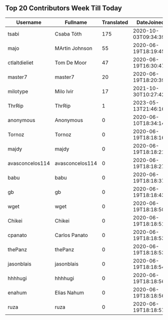 ## Top 20 Contributors Week Till Today ##
|Username|Fullname|Translated|DateJoined|Language|
|--------|--------|----------|----------|-------|
|tsabi|Csaba Tóth|175|2020-10-03T09:34:39.|hu|
|majo|MArtin Johnson|55|2020-06-19T18:19:45Z|sv|
|ctlaltdieliet|Tom De Moor|47|2020-06-19T16:30:47Z|nl|
|master7|master7|20|2020-06-19T18:20:39.|pl|
|milotype|Milo Ivir|17|2021-10-30T10:27:42.|hr|
|ThrRip|ThrRip|1|2023-05-13T21:46:16.|zh_Hans|
|anonymous|Anonymous|0|2020-06-10T18:34:14.||
|Tornoz|Tornoz|0|2020-06-19T18:18:16.||
|majdy|majdy|0|2020-06-19T18:18:21.||
|avasconcelos114|avasconcelos114|0|2020-06-19T18:18:27Z||
|babu|babu|0|2020-06-19T18:18:37.||
|gb|gb|0|2020-06-19T18:18:43.||
|wget|wget|0|2020-06-19T18:18:50Z||
|Chikei|Chikei|0|2020-06-19T18:18:51Z||
|cpanato|Carlos Panato|0|2020-06-19T18:18:53Z||
|thePanz|thePanz|0|2020-06-19T18:18:53Z||
|jasonblais|jasonblais|0|2020-06-19T18:18:54Z||
|hhhhugi|hhhhugi|0|2020-06-19T18:18:56.||
|enahum|Elias  Nahum|0|2020-06-19T18:18:56Z|es|
|ruza|ruza|0|2020-06-19T18:18:57.||
